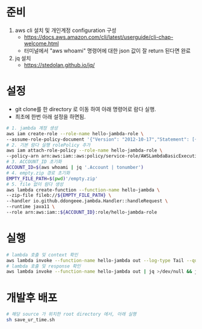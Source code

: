 # 준비
1. aws cli 설치 및 개인계정 configuration 구성
   - https://docs.aws.amazon.com/cli/latest/userguide/cli-chap-welcome.html
   - 터미널에서 "aws whoami" 명령어에 대한 json 값이 잘 return 된다면 완료
2. jq 설치 
   - https://stedolan.github.io/jq/
    
# 설정
- git clone를 한 directory 로 이동 하여 아래 명령어로 람다 실행.
- 최초에 한번 아래 설정을 하면됨.
```bash
# 1. jambda 계정 생성
aws iam create-role --role-name hello-jambda-role \
--assume-role-policy-document '{"Version": "2012-10-17","Statement": [{ "Effect": "Allow", "Principal": {"Service": "lambda.amazonaws.com"}, "Action": "sts:AssumeRole"}]}'
# 2. 기본 람다 실행 rolePolicy 추가
aws iam attach-role-policy --role-name hello-jambda-role \
--policy-arn arn:aws:iam::aws:policy/service-role/AWSLambdaBasicExecutionRole
# 3. ACCOUNT_ID 초기화
ACCOUNT_ID=$(aws whoami | jq '.Account | tonumber')
# 4. empty.zip 경로 초기화
EMPTY_FILE_PATH=$(pwd)'/empty.zip'
# 5. file 없이 람다 생성
aws lambda create-function --function-name hello-jambda \
--zip-file fileb://${EMPTY_FILE_PATH} \
--handler io.github.ddongeee.jambda.Handler::handleRequest \
--runtime java11 \
--role arn:aws:iam::${ACCOUNT_ID}:role/hello-jambda-role
```

# 실행
```bash
# lambda 호출 및 context 확인 
aws lambda invoke --function-name hello-jambda out --log-type Tail --query 'LogResult' --output text | base64 -d
# lambda 호출 및 response 확인 
aws lambda invoke --function-name hello-jambda out | jq >/dev/null && jq . out
```

# 개발후 배포
```bash
# 해당 source 가 위치한 root directory 에서, 아래 실행
sh save_ur_time.sh
```